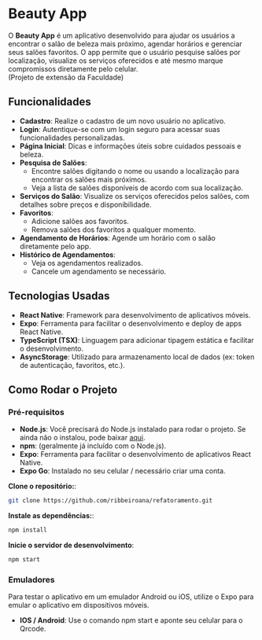# Beauty App

O **Beauty App** é um aplicativo desenvolvido para ajudar os usuários a encontrar o salão de beleza mais próximo, agendar horários e gerenciar seus salões favoritos. O app permite que o usuário pesquise salões por localização, visualize os serviços oferecidos e até mesmo marque compromissos diretamente pelo celular.
<br>
(Projeto de extensão da Faculdade)
## Funcionalidades

- **Cadastro**: Realize o cadastro de um novo usuário no aplicativo.
- **Login**: Autentique-se com um login seguro para acessar suas funcionalidades personalizadas.
- **Página Inicial**: Dicas e informações úteis sobre cuidados pessoais e beleza.
- **Pesquisa de Salões**: 
  - Encontre salões digitando o nome ou usando a localização para encontrar os salões mais próximos.
  - Veja a lista de salões disponíveis de acordo com sua localização.
- **Serviços do Salão**: Visualize os serviços oferecidos pelos salões, com detalhes sobre preços e disponibilidade.
- **Favoritos**: 
  - Adicione salões aos favoritos.
  - Remova salões dos favoritos a qualquer momento.
- **Agendamento de Horários**: Agende um horário com o salão diretamente pelo app.
- **Histórico de Agendamentos**: 
  - Veja os agendamentos realizados.
  - Cancele um agendamento se necessário.

## Tecnologias Usadas

- **React Native**: Framework para desenvolvimento de aplicativos móveis.
- **Expo**: Ferramenta para facilitar o desenvolvimento e deploy de apps React Native.
- **TypeScript (TSX)**: Linguagem para adicionar tipagem estática e facilitar o desenvolvimento.
- **AsyncStorage**: Utilizado para armazenamento local de dados (ex: token de autenticação, favoritos, etc.).

## Como Rodar o Projeto

### Pré-requisitos

- **Node.js**: Você precisará do Node.js instalado para rodar o projeto. Se ainda não o instalou, pode baixar [aqui](https://nodejs.org/).
- **npm**: (geralmente já incluído com o Node.js).
- **Expo**: Ferramenta para facilitar o desenvolvimento de aplicativos React Native.
- **Expo Go**: Instalado no seu celular / necessário criar uma conta.
  
**Clone o repositório:**:
```bash
git clone https://github.com/ribbeiroana/refatoramento.git
```

**Instale as dependências:**:
```bash
npm install
```

**Inicie o servidor de desenvolvimento**:
   ```bash
   npm start
```

### Emuladores
Para testar o aplicativo em um emulador Android ou iOS, utilize o Expo para emular o aplicativo em dispositivos móveis.

- **IOS / Android**:  Use o comando npm start e aponte seu celular para o Qrcode.
